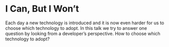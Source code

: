 I Can, But I Won’t
=====

Each day a new technology is introduced and it is now even harder for us to choose which technology to adopt. In this talk we try to answer one question by looking from a developer’s perspective. How to choose which technology to adopt?